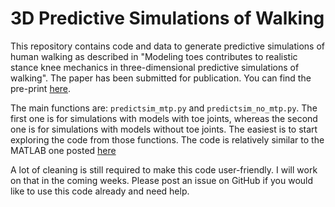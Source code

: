# 3D Predictive Simulations of Walking

This repository contains code and data to generate predictive simulations of human walking as described in "Modeling toes contributes to realistic stance knee mechanics in three-dimensional predictive simulations of walking". The paper has been submitted for publication. You can find the pre-print [here](https://www.biorxiv.org/content/10.1101/2021.08.13.456292v1).

The main functions are: `predictsim_mtp.py` and `predictsim_no_mtp.py`. The first one is for simulations with models with toe joints, whereas the second one is for simulations with models without toe joints. The easiest is to start exploring the code from those functions. The code is relatively similar to the MATLAB one posted [here](https://github.com/antoinefalisse/3dpredictsim)

A lot of cleaning is still required to make this code user-friendly. I will work on that in the coming weeks. Please post an issue on GitHub if you would like to use this code already and need help.
